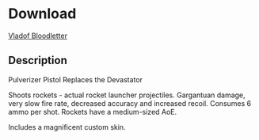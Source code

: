 # Download
[Vladof Bloodletter](https://raw.githubusercontent.com/BLCM/BLCMods/master/Borderlands%202%20mods/Battle-Bee/Vladof_Bloodletter)

## Description
 Pulverizer Pistol 
 Replaces the Devastator 

 Shoots rockets - actual rocket launcher projectiles. Gargantuan damage, very slow fire rate, decreased accuracy and increased recoil. Consumes 6 ammo per shot. Rockets have a medium-sized AoE. 

 Includes a magnificent custom skin.